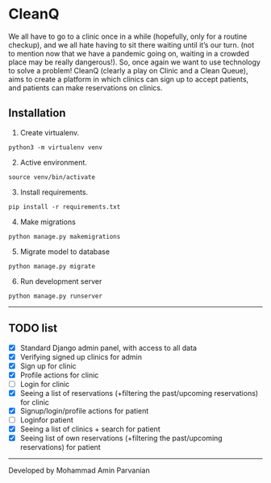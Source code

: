 # CleanQ
 We all have to go to a clinic once in a while (hopefully, only for a routine checkup), and we all hate having to sit there waiting until it’s our turn. (not to mention now that we have a pandemic going on, waiting in a crowded place may be really dangerous!). So, once again we want to use technology to solve a problem! CleanQ (clearly a play on Clinic and a Clean Queue), aims to create a platform in which clinics can sign up to accept patients, and patients can make reservations on clinics.
## Installation

1. Create virtualenv.
```
python3 -m virtualenv venv
```
2. Active environment.
```
source venv/bin/activate 
```
3. Install requirements.
```
pip install -r requirements.txt
```
4. Make migrations
```
python manage.py makemigrations
```
5. Migrate model to database
```
python manage.py migrate  
```
6. Run development server
```
python manage.py runserver 
```

---
## TODO list
- [x] Standard Django admin panel, with access to all data
- [x] Verifying signed up clinics for admin
- [x] Sign up for clinic
- [x] Profile actions for clinic
- [ ] Login for clinic
- [x] Seeing a list of reservations (+filtering the past/upcoming reservations) for clinic
- [x] Signup/login/profile actions for patient
- [ ] Loginfor patient
- [x] Seeing a list of clinics + search for patient 
- [x] Seeing list of own reservations  (+filtering the past/upcoming reservations) for patient

---
Developed by Mohammad Amin Parvanian
